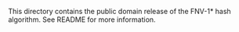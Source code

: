 This directory contains the public domain release of the FNV-1* hash algorithm. See README for more information.